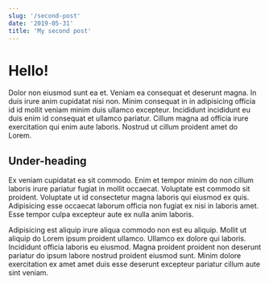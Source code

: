 ```yaml
---
slug: '/second-post'
date: '2019-05-31'
title: 'My second post'
---
```


# Hello!

Dolor non eiusmod sunt ea et. Veniam ea consequat et deserunt magna. In duis irure anim cupidatat nisi non. Minim consequat in in adipisicing officia id id mollit veniam minim duis ullamco excepteur. Incididunt incididunt eu duis enim id consequat et ullamco pariatur. Cillum magna ad officia irure exercitation qui enim aute laboris. Nostrud ut cillum proident amet do Lorem.

## Under-heading

Ex veniam cupidatat ea sit commodo. Enim et tempor minim do non cillum laboris irure pariatur fugiat in mollit occaecat. Voluptate est commodo sit proident. Voluptate ut id consectetur magna laboris qui eiusmod ex quis. Adipisicing esse occaecat laborum officia non fugiat ex nisi in laboris amet. Esse tempor culpa excepteur aute ex nulla anim laboris.

Adipisicing est aliquip irure aliqua commodo non est eu aliquip. Mollit ut aliquip do Lorem ipsum proident ullamco. Ullamco ex dolore qui laboris. Incididunt officia laboris eu eiusmod. Magna proident proident non deserunt pariatur do ipsum labore nostrud proident eiusmod sunt. Minim dolore exercitation ex amet amet duis esse deserunt excepteur pariatur cillum aute sint veniam.
